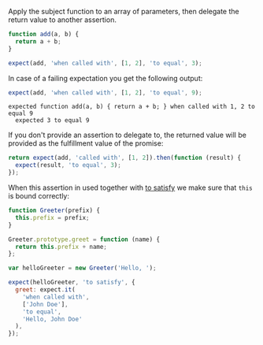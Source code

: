 Apply the subject function to an array of parameters, then delegate the return value to another assertion.

```js
function add(a, b) {
  return a + b;
}

expect(add, 'when called with', [1, 2], 'to equal', 3);
```

In case of a failing expectation you get the following output:

```js
expect(add, 'when called with', [1, 2], 'to equal', 9);
```

```output
expected function add(a, b) { return a + b; } when called with 1, 2 to equal 9
  expected 3 to equal 9
```

If you don't provide an assertion to delegate to, the returned value will be
provided as the fulfillment value of the promise:

<!-- unexpected-markdown async:true -->

```js
return expect(add, 'called with', [1, 2]).then(function (result) {
  expect(result, 'to equal', 3);
});
```

When this assertion in used together with [to satisfy](../../any/to-satisfy/)
we make sure that `this` is bound correctly:

```js
function Greeter(prefix) {
  this.prefix = prefix;
}

Greeter.prototype.greet = function (name) {
  return this.prefix + name;
};

var helloGreeter = new Greeter('Hello, ');

expect(helloGreeter, 'to satisfy', {
  greet: expect.it(
    'when called with',
    ['John Doe'],
    'to equal',
    'Hello, John Doe'
  ),
});
```
